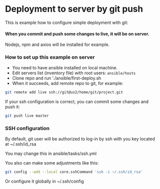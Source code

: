 # Deployment to server by git push

This is example how to configure simple deployment with git:

#### When you commit and push some changes to live, it will be on server.

Nodejs, npm and axios will be installed 
for example.

### How to set up this example on server


- You need to have ansible installed on local machine.
- Edit servers list (inventory file) with root users:
`ansible/hosts`
- Clone repo and run './ansible/first-deploy.sh
- When it succeeds, add remote repo to git, for example:
```bash
git remote add live ssh://git@us2/home/git/project.git
```
If your ssh configuration is correct, you can commit some changes and push it:

```bash
git push live master
```

### SSH configuration

By default, git user will be authorized to log-in 
by ssh with you key located at ~/.ssh/id_rsa

You may change this in ansible/tasks/ssh.yml

You also can make some adjustments like this:

```bash
git config --add --local core.sshCommand 'ssh -i ~/.ssh/id_rsa'
```

Or configure it globally in ~/.ssh/config
